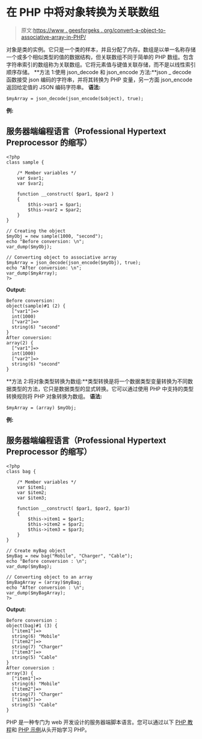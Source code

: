 # 在 PHP 中将对象转换为关联数组

> 原文:[https://www . geesforgeks . org/convert-a-object-to-associative-array-in-PHP/](https://www.geeksforgeeks.org/convert-an-object-to-associative-array-in-php/)

对象是类的实例。它只是一个类的样本，并且分配了内存。数组是以单一名称存储一个或多个相似类型的值的数据结构，但关联数组不同于简单的 PHP 数组。包含字符串索引的数组称为关联数组。它将元素值与键值关联存储，而不是以线性索引顺序存储。
**方法 1:使用 json_decode 和 json_encode 方法:**json _ decode 函数接受 json 编码的字符串，并将其转换为 PHP 变量，另一方面 json_encode 返回给定值的 JSON 编码字符串。
**语法:**

```
$myArray = json_decode(json_encode($object), true);
```

**例:**

## 服务器端编程语言（Professional Hypertext Preprocessor 的缩写）

```
<?php
class sample {

    /* Member variables */
    var $var1;
    var $var2;

    function __construct( $par1, $par2 ) 
    {
        $this->var1 = $par1;
        $this->var2 = $par2;
    }
}

// Creating the object
$myObj = new sample(1000, "second");
echo "Before conversion: \n";
var_dump($myObj);

// Converting object to associative array
$myArray = json_decode(json_encode($myObj), true);
echo "After conversion: \n";
var_dump($myArray);
?>
```

**Output:** 

```
Before conversion: 
object(sample)#1 (2) {
  ["var1"]=>
  int(1000)
  ["var2"]=>
  string(6) "second"
}
After conversion: 
array(2) {
  ["var1"]=>
  int(1000)
  ["var2"]=>
  string(6) "second"
}
```

**方法 2:将对象类型转换为数组:**类型转换是将一个数据类型变量转换为不同数据类型的方法，它只是数据类型的显式转换。它可以通过使用 PHP 中支持的类型转换规则将 PHP 对象转换为数组。
**语法:**

```
$myArray = (array) $myObj;
```

**例:**

## 服务器端编程语言（Professional Hypertext Preprocessor 的缩写）

```
<?php
class bag {

    /* Member variables */
    var $item1;
    var $item2;
    var $item3;

    function __construct( $par1, $par2, $par3) 
    {
        $this->item1 = $par1;
        $this->item2 = $par2;
        $this->item3 = $par3;
    }
}

// Create myBag object
$myBag = new bag("Mobile", "Charger", "Cable");
echo "Before conversion : \n";
var_dump($myBag);

// Converting object to an array
$myBagArray = (array)$myBag;
echo "After conversion : \n";
var_dump($myBagArray);
?>
```

**Output:** 

```
Before conversion : 
object(bag)#1 (3) {
  ["item1"]=>
  string(6) "Mobile"
  ["item2"]=>
  string(7) "Charger"
  ["item3"]=>
  string(5) "Cable"
}
After conversion : 
array(3) {
  ["item1"]=>
  string(6) "Mobile"
  ["item2"]=>
  string(7) "Charger"
  ["item3"]=>
  string(5) "Cable"
}
```

PHP 是一种专门为 web 开发设计的服务器端脚本语言。您可以通过以下 [PHP 教程](https://www.geeksforgeeks.org/php-tutorials/)和 [PHP 示例](https://www.geeksforgeeks.org/php-examples/)从头开始学习 PHP。